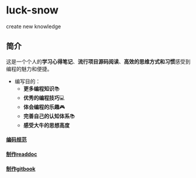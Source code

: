 # luck-snow
create new knowledge

## 简介

这是一个个人的**学习心得笔记**、**流行项目源码阅读**、**高效的思维方式和习惯**感受到编程的魅力和便捷。

* 编写目的：
  - **更多编程知识**📚
  - **优秀的编程技巧**💻
  - **体会编程的乐趣**🎮 
  - **完善自己的认知体系**📚 
  - **感受大牛的思想高度** 

#### [编码规范](coding-standards.md)

#### [制作readdoc](https://readthedocs.org/accounts/login/)

#### [制作gitbook](https://www.gitbook.com/)
